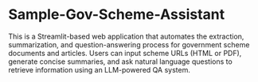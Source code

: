 # Sample-Gov-Scheme-Assistant
This is a Streamlit-based web application that automates the extraction, summarization, and question-answering process for government scheme documents and articles. Users can input scheme URLs (HTML or PDF), generate concise summaries, and ask natural language questions to retrieve information using an LLM-powered QA system.
